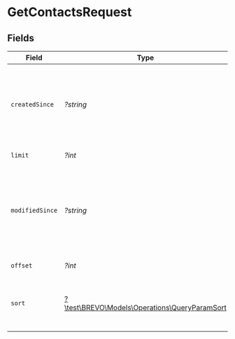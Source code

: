 # GetContactsRequest


## Fields

| Field                                                                                                                                                                        | Type                                                                                                                                                                         | Required                                                                                                                                                                     | Description                                                                                                                                                                  |
| ---------------------------------------------------------------------------------------------------------------------------------------------------------------------------- | ---------------------------------------------------------------------------------------------------------------------------------------------------------------------------- | ---------------------------------------------------------------------------------------------------------------------------------------------------------------------------- | ---------------------------------------------------------------------------------------------------------------------------------------------------------------------------- |
| `createdSince`                                                                                                                                                               | *?string*                                                                                                                                                                    | :heavy_minus_sign:                                                                                                                                                           | Filter (urlencoded) the contacts created after a given UTC date-time (YYYY-MM-DDTHH:mm:ss.SSSZ). **Prefer to pass your timezone in date-time format for accurate result.**<br/> |
| `limit`                                                                                                                                                                      | *?int*                                                                                                                                                                       | :heavy_minus_sign:                                                                                                                                                           | Number of documents per page                                                                                                                                                 |
| `modifiedSince`                                                                                                                                                              | *?string*                                                                                                                                                                    | :heavy_minus_sign:                                                                                                                                                           | Filter (urlencoded) the contacts modified after a given UTC date-time (YYYY-MM-DDTHH:mm:ss.SSSZ). **Prefer to pass your timezone in date-time format for accurate result.**<br/> |
| `offset`                                                                                                                                                                     | *?int*                                                                                                                                                                       | :heavy_minus_sign:                                                                                                                                                           | Index of the first document of the page                                                                                                                                      |
| `sort`                                                                                                                                                                       | [?\test\BREVO\Models\Operations\QueryParamSort](../../Models/Operations/QueryParamSort.md)                                                                                   | :heavy_minus_sign:                                                                                                                                                           | Sort the results in the ascending/descending order of record creation. Default order is **descending** if `sort` is not passed                                               |